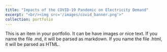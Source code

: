 ```yaml
---
title: "Impacts of the COVID-19 Pandemic on Electricity Demand"
excerpt: "<br/><img src='/images/covid_banner.png'>"
collection: portfolio
---
```


This is an item in your portfolio. It can be have images or nice text. If you name the file .md, it will be parsed as markdown. If you name the file .html, it will be parsed as HTML. 
